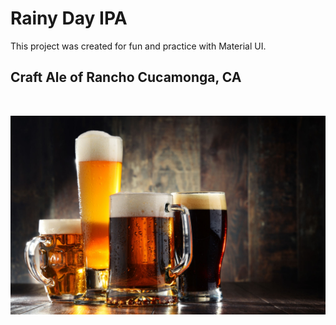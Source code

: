 # Rainy Day IPA

This project was created for fun and practice with Material UI.

## Craft Ale of Rancho Cucamonga, CA

<br />
<p align="center">
  <a href="">
    <img alt="Gatsby" src="./src/assets/images/beertime1.jpg" />
  </a>
</p>
